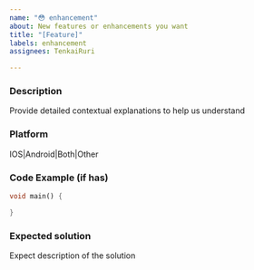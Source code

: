 ```yaml
---
name: "😳 enhancement"
about: New features or enhancements you want
title: "[Feature]"
labels: enhancement
assignees: TenkaiRuri

---
```


### Description
Provide detailed contextual explanations to help us understand

### Platform
IOS|Android|Both|Other

### Code Example (if has)
```dart
void main() {

}
```

### Expected solution
Expect description of the solution
